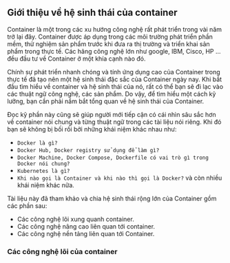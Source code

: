 ## Giới thiệu về hệ sinh thái của container

Container là một trong các xu hướng công nghệ rất phát triển trong vài năm trở lại đây. Container được áp dụng trong các môi trường phát triển phần mềm, thử nghiệm sản phẩm trước khi đưa ra thị trường và triển khai sản phẩm trong thực tế. Các hãng công nghệ lớn như google, IBM, Cisco, HP ... đều đầu tư về Container ở một khía cạnh nào đó.

Chính sự phát triển nhanh chóng và tính ứng dụng cao của Container trong thực tế đã tạo nên một hệ sinh thái đặc sắc của Container ngày nay. Khi bắt đầu tìm hiểu về container và hệ sinh thái của nó, rất có thể bạn sẽ đi lạc vào các thuật ngữ công nghệ, các sản phẩm. Do vậy, để tìm hiểu một cách kỹ lưỡng, bạn cần phải nắm bắt tổng quan về hệ sinh thái của Container.

Đọc kỹ phần này cũng sẽ giúp người mới tiếp cận có cái nhìn sâu sắc hơn về container nói chung và từng thuật ngữ trong các tài liệu nói riêng. Khi đó bạn sẽ không bị bối rối bởi những khái niệm khác nhau như: 

- `Docker là gì?` 
- `Docker Hub, Docker registry sử dụng để làm gì?`
- `Docker Machine, Docker Compose, Dockerfile có vai trò gì trong Docker nói chung?`
- `Kubernetes là gì?`
- `Khi nào gọi là Container và khi nào thì gọi là Docker?` và còn nhiều khái niệm khác nữa.

Tài liệu này đã tham khảo và chia hệ sinh thái rộng lớn của Container gồm các phần sau:

- Các công nghệ lõi xung quanh container.
- Các công nghệ nâng cao liên quan tới container.
- Các công nghệ nền tảng liên quan tới Container.

### Các công nghệ lõi của container
